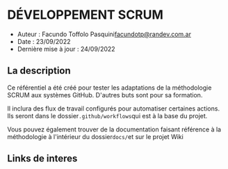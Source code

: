 # DÉVELOPPEMENT SCRUM

-   Auteur : Facundo Toffolo Pasquini[facundotp@randev.com.ar](mailto:facundotp@randev.com.ar)
-   Date : 23/09/2022
-   Dernière mise à jour : 24/09/2022

## La description

Ce référentiel a été créé pour tester les adaptations de la méthodologie SCRUM aux systèmes GitHub.
D'autres buts sont pour sa formation.

Il inclura des flux de travail configurés pour automatiser certaines actions. Ils seront dans le dossier`.github/workflows`qui est à la base du projet.

Vous pouvez également trouver de la documentation faisant référence à la méthodologie à l'intérieur du dossier`docs/`et sur le projet Wiki

## Links de interes
